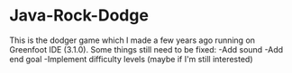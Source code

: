 # Java-Rock-Dodge
This is the dodger game which I made a few years ago running on Greenfoot IDE (3.1.0). Some things still need to be fixed: -Add sound -Add end goal -Implement difficulty levels (maybe if I'm still interested)
